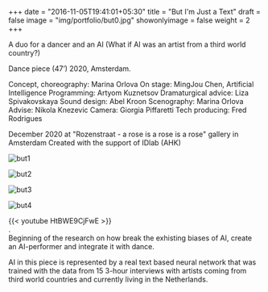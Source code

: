 +++
date = "2016-11-05T19:41:01+05:30"
title = "But I'm Just a Text"
draft = false
image = "img/portfolio/but0.jpg"
showonlyimage = false
weight = 2
+++

A duo for a dancer and an AI
(What if AI was an artist from a third world country?)

Dance piece (47’)
2020, Amsterdam.
<!--more-->

Concept, choreography: Marina Orlova
On stage: MingJou Chen, Artificial Intelligence
Programming: Artyom Kuznetsov
Dramaturgical advice: Liza Spivakovskaya
Sound design: Abel Kroon
Scenography: Marina Orlova
Advise: Nikola Knezevic
Camera: Giorgia Piffaretti
Tech producing: Fred Rodrigues

December 2020 at "Rozenstraat - a rose is a rose is a rose" gallery in Amsterdam
Created with the support of IDlab (AHK)


![but1][1]

![but2][2]

![but3][3]

![but4][4]


{{< youtube HtBWE9CjFwE >}}  
.  
Beginning of the research on how break the exhisting biases of AI, create an AI-performer and integrate it with dance.

AI in this piece is represented by a real text based neural network that was trained with the data from 15 3-hour interviews with artists coming from third world countries and currently living in the Netherlands.


[1]: /img/portfolio/but1.jpeg
[2]: /img/portfolio/but2.jpeg
[3]: /img/portfolio/but3.jpeg
[4]: /img/portfolio/but4.jpeg
